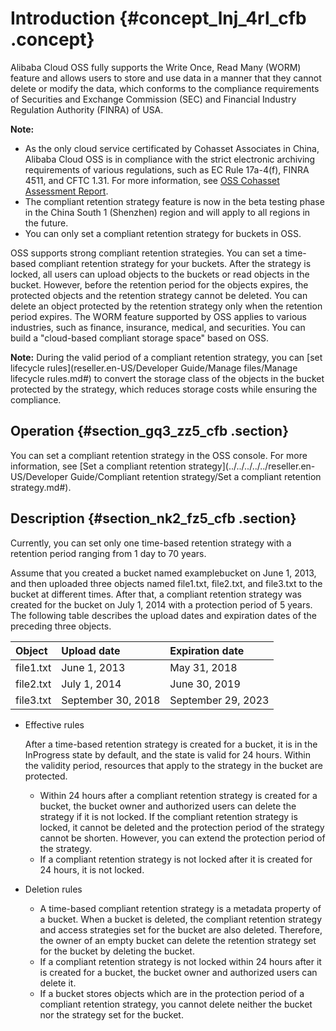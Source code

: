 # Introduction {#concept_lnj_4rl_cfb .concept}

Alibaba Cloud OSS fully supports the Write Once, Read Many \(WORM\) feature and allows users to store and use data in a manner that they cannot delete or modify the data, which conforms to the compliance requirements of Securities and Exchange Commission \(SEC\) and Financial Industry Regulation Authority \(FINRA\) of USA.

**Note:** 

-   As the only cloud service certificated by Cohasset Associates in China, Alibaba Cloud OSS is in compliance with the strict electronic archiving requirements of various regulations, such as EC Rule 17a-4\(f\), FINRA 4511, and CFTC 1.31. For more information, see [OSS Cohasset Assessment Report](http://gosspublic.alicdn.com/OSSCohassetAssessmentReport.pdf).
-   The compliant retention strategy feature is now in the beta testing phase in the China South 1 \(Shenzhen\) region and will apply to all regions in the future.
-   You can only set a compliant retention strategy for buckets in OSS.

OSS supports strong compliant retention strategies. You can set a time-based compliant retention strategy for your buckets. After the strategy is locked, all users can upload objects to the buckets or read objects in the bucket. However, before the retention period for the objects expires, the protected objects and the retention strategy cannot be deleted. You can delete an object protected by the retention strategy only when the retention period expires. The WORM feature supported by OSS applies to various industries, such as finance, insurance, medical, and securities. You can build a "cloud-based compliant storage space" based on OSS.

**Note:** During the valid period of a compliant retention strategy, you can [set lifecycle rules](reseller.en-US/Developer Guide/Manage files/Manage lifecycle rules.md#) to convert the storage class of the objects in the bucket protected by the strategy, which reduces storage costs while ensuring the compliance.

## Operation {#section_gq3_zz5_cfb .section}

You can set a compliant retention strategy in the OSS console. For more information, see [Set a compliant retention strategy](../../../../../reseller.en-US/Developer Guide/Compliant retention strategy/Set a compliant retention strategy.md#).

## Description {#section_nk2_fz5_cfb .section}

Currently, you can set only one time-based retention strategy with a retention period ranging from 1 day to 70 years.

Assume that you created a bucket named examplebucket on June 1, 2013, and then uploaded three objects named file1.txt, file2.txt, and file3.txt to the bucket at different times. After that, a compliant retention strategy was created for the bucket on July 1, 2014 with a protection period of 5 years. The following table describes the upload dates and expiration dates of the preceding three objects.

|Object|Upload date|Expiration date|
|:-----|:----------|:--------------|
|file1.txt|June 1, 2013|May 31, 2018|
|file2.txt|July 1, 2014|June 30, 2019|
|file3.txt|September 30, 2018|September 29, 2023|

-   Effective rules

    After a time-based retention strategy is created for a bucket, it is in the InProgress state by default, and the state is valid for 24 hours. Within the validity period, resources that apply to the strategy in the bucket are protected.

    -   Within 24 hours after a compliant retention strategy is created for a bucket, the bucket owner and authorized users can delete the strategy if it is not locked. If the compliant retention strategy is locked, it cannot be deleted and the protection period of the strategy cannot be shorten. However, you can extend the protection period of the strategy.
    -   If a compliant retention strategy is not locked after it is created for 24 hours, it is not locked.
-   Deletion rules
    -   A time-based compliant retention strategy is a metadata property of a bucket. When a bucket is deleted, the compliant retention strategy and access strategies set for the bucket are also deleted. Therefore, the owner of an empty bucket can delete the retention strategy set for the bucket by deleting the bucket.
    -   If a compliant retention strategy is not locked within 24 hours after it is created for a bucket, the bucket owner and authorized users can delete it.
    -   If a bucket stores objects which are in the protection period of a compliant retention strategy, you cannot delete neither the bucket nor the strategy set for the bucket.

